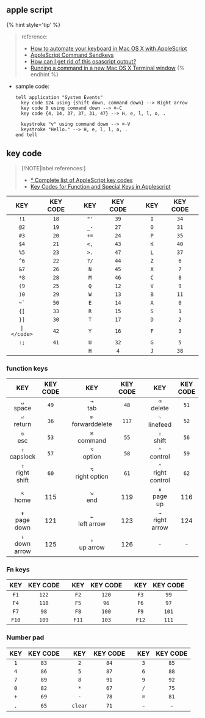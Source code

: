

## apple script

{% hint style='tip' %}
> reference:
> - [How to automate your keyboard in Mac OS X with AppleScript](https://eastmanreference.com/how-to-automate-your-keyboard-in-mac-os-x-with-applescript)
> - [AppleScript Command Sendkeys](https://apple.stackexchange.com/a/314650/254265)
> - [How can I get rid of this osascript output?](https://stackoverflow.com/a/4147769/2940319)
> - [Running a command in a new Mac OS X Terminal window](https://stackoverflow.com/q/989349)
{% endhint %}

- sample code:
  ```applescript
  tell application "System Events"
    key code 124 using {shift down, command down} --> Right arrow
    key code 8 using command down --> ⌘-C
    key code {4, 14, 37, 37, 31, 47} --> H, e, l, l, o, .

    keystroke "v" using command down --> ⌘-V
    keystroke "Hello." --> H, e, l, l, o, .
  end tell
  ```

## key code

> [!NOTE|label:references:]
> - [* Complete list of AppleScript key codes](https://eastmanreference.com/complete-list-of-applescript-key-codes)
> - [Key Codes for Function and Special Keys in Applescript](https://macbiblioblog.blogspot.com/2014/12/key-codes-for-function-and-special-keys.html)

|          KEY         | KEY CODE |  |  KEY | KEY CODE |  | KEY | KEY CODE |
|:--------------------:|:--------:|--|:----:|:--------:|--|:---:|:--------:|
|         `!1`         |   `18`   |  | `"'` |   `39`   |  | `I` |   `34`   |
|         `@2`         |   `19`   |  | `_-` |   `27`   |  | `O` |   `31`   |
|         `#3`         |   `20`   |  | `+=` |   `24`   |  | `P` |   `35`   |
|         `$4`         |   `21`   |  | `<,` |   `43`   |  | `K` |   `40`   |
|         `%5`         |   `23`   |  | `>.` |   `47`   |  | `L` |   `37`   |
|         `^6`         |   `22`   |  | `?/` |   `44`   |  | `Z` |    `6`   |
|         `&7`         |   `26`   |  |  `N` |   `45`   |  | `X` |    `7`   |
|         `*8`         |   `28`   |  |  `M` |   `46`   |  | `C` |    `8`   |
|         `(9`         |   `25`   |  |  `Q` |   `12`   |  | `V` |    `9`   |
|         `)0`         |   `29`   |  |  `W` |   `13`   |  | `B` |   `11`   |
|    <code>~`</code>   |   `50`   |  |  `E` |   `14`   |  | `A` |    `0`   |
|         `{[`         |   `33`   |  |  `R` |   `15`   |  | `S` |    `1`   |
|         `}]`         |   `30`   |  |  `T` |   `17`   |  | `D` |    `2`   |
| <code>&vert;\</code> |   `42`   |  |  `Y` |   `16`   |  | `F` |    `3`   |
|         `:;`         |   `41`   |  |  `U` |   `32`   |  | `G` |    `5`   |
|                      |          |  |  `H` |    `4`   |  | `J` |   `38`   |

### function keys

|         KEY        | KEY CODE |  |          KEY         | KEY CODE |  |          KEY         | KEY CODE |
|:------------------:|:--------:|--|:--------------------:|:--------:|--|:--------------------:|:--------:|
|    `␣`<br>space    |   `49`   |  |      `⇥`<br>tab      |   `48`   |  |     `⌫`<br>delete    |   `51`   |
|    `⏎`<br>return   |   `36`   |  | `⌦`<br>forwarddelete |   `117`  |  |    `␊`<br>linefeed   |   `52`   |
|     `⎋`<br>esc     |   `53`   |  |    `⌘`<br>command    |   `55`   |  |     `⇧`<br>shift     |   `56`   |
|   `⇪`<br>capslock  |   `57`   |  |     `⌥`<br>option    |   `58`   |  |    `⌃`<br>control    |   `59`   |
| `⇧`<br>right shift |   `60`   |  |  `⌥`<br>right option |   `61`   |  | `⌃`<br>right control |   `62`   |
|     `⇱`<br>home    |    115   |  |      `⇲`<br>end      |    119   |  |    `⇞`<br>page up    |    116   |
|  `⇟`<br>page down  |    121   |  |   `←`<br>left arrow  |    123   |  |  `→`<br>right arrow  |    124   |
|  `↓`<br>down arrow |    125   |  |    `↑`<br>up arrow   |    126   |  |           -          |     -    |

### Fn keys

|  KEY  | KEY CODE |  |  KEY  | KEY CODE |  |  KEY  | KEY CODE |
|:-----:|:--------:|--|:-----:|:--------:|--|:-----:|:--------:|
|  `F1` |   `122`  |  |  `F2` |   `120`  |  |  `F3` |   `99`   |
|  `F4` |   `118`  |  |  `F5` |   `96`   |  |  `F6` |   `97`   |
|  `F7` |   `98`   |  |  `F8` |   `100`  |  |  `F9` |   `101`  |
| `F10` |   `109`  |  | `F11` |   `103`  |  | `F12` |   `111`  |

### Number pad

| KEY | KEY CODE |  |   KEY   | KEY CODE |  | KEY | KEY CODE |
|:---:|:--------:|--|:-------:|:--------:|--|:---:|:--------:|
| `1` |   `83`   |  |   `2`   |   `84`   |  | `3` |   `85`   |
| `4` |   `86`   |  |   `5`   |   `87`   |  | `6` |   `88`   |
| `7` |   `89`   |  |   `8`   |   `91`   |  | `9` |   `92`   |
| `0` |   `82`   |  |   `*`   |   `67`   |  | `/` |   `75`   |
| `+` |   `69`   |  |   `-`   |   `78`   |  | `=` |   `81`   |
| `.` |   `65`   |  | `clear` |   `71`   |  |  -  |    -     |
